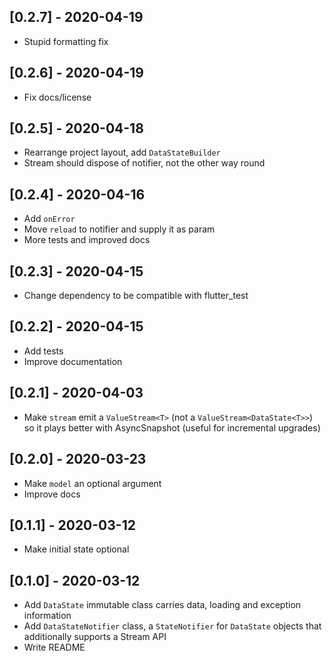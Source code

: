 ## [0.2.7] - 2020-04-19

 * Stupid formatting fix
 
## [0.2.6] - 2020-04-19

 * Fix docs/license

## [0.2.5] - 2020-04-18

 * Rearrange project layout, add `DataStateBuilder`
 * Stream should dispose of notifier, not the other way round

## [0.2.4] - 2020-04-16

 * Add `onError`
 * Move `reload` to notifier and supply it as param
 * More tests and improved docs

## [0.2.3] - 2020-04-15

 * Change dependency to be compatible with flutter_test

## [0.2.2] - 2020-04-15

 * Add tests
 * Improve documentation

## [0.2.1] - 2020-04-03

 * Make `stream` emit a `ValueStream<T>` (not a `ValueStream<DataState<T>>`) so it plays better with AsyncSnapshot (useful for incremental upgrades)

## [0.2.0] - 2020-03-23

 * Make `model` an optional argument
 * Improve docs

## [0.1.1] - 2020-03-12

 * Make initial state optional

## [0.1.0] - 2020-03-12

 * Add `DataState` immutable class carries data, loading and exception information
 * Add `DataStateNotifier` class, a `StateNotifier` for `DataState` objects that additionally supports a  Stream API
 * Write README